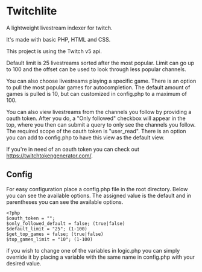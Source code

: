 # Twitchlite

A lightweight livestream indexer for twitch.

It's made with basic PHP, HTML and CSS.

This project is using the Twitch v5 api.

Default limit is 25 livestreams sorted after the most popular. Limit can go up to 100 and the offset can be used to look through less popular channels.

You can also choose livestreams playing a specific game. There is an option to pull the most popular games for autocompletion. The default amount of games is pulled is 10, but can customized in config.php to a maximum of 100.

You can also view livestreams from the channels you follow by providing a oauth token. After you do, a "Only followed" checkbox will appear in the top, where you then can submit a query to only see the channels you follow. The required scope of the oauth token is "user_read". There is an option you can add to config.php to have this view as the default view.

If you're in need of an oauth token you can check out https://twitchtokengenerator.com/.

## Config

For easy configuration place a config.php file in the root directory. Below you can see the available options. The assigned value is the default and in parentheses you can see the available options.

```
<?php
$oauth_token = "";
$only_followed_default = false; (true|false)
$default_limit = "25"; (1-100)
$get_top_games = false; (true|false)
$top_games_limit = "10"; (1-100)
```

if you wish to change one of the variables in logic.php you can simply override it by placing a variable with the same name in config.php with your desired value.
